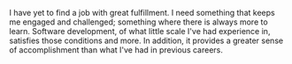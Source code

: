 I have yet to find a job with great fulfillment. I need something that keeps me engaged and challenged; something where there is always more to learn. Software development, of what little scale I've had experience in, satisfies those conditions and more. In addition, it provides a greater sense of accomplishment than what I've had in previous careers.
